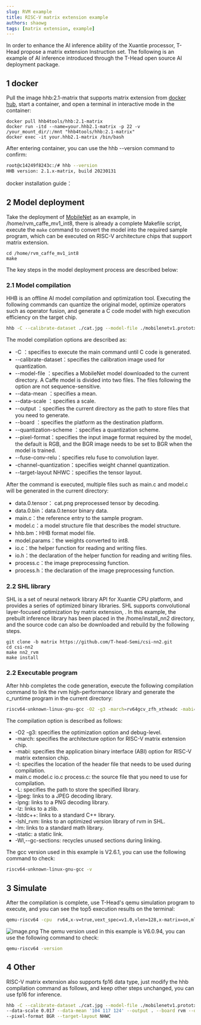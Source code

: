 ```yaml
---
slug: RVM example
title: RISC-V matrix extension example
authors: shaowg
tags: [matrix extension, example]
---
```


In order to enhance the AI inference ability of the Xuantie processor, T-Head propose a matrix extension Instruction set. The following is an example of AI inference introduced through the T-Head open source AI deployment package.

## 1 docker
Pull the image hhb:2.1-matrix that supports matrix extension from [docker hub](https://hub.docker.com/), start a container, and open a terminal in interactive mode in the container:
```shell
docker pull hhb4tools/hhb:2.1-matrix
docker run -itd --name=your.hhb2.1-matrix -p 22 -v /your_mount_dir/:/mnt "hhb4tools/hhb:2.1-matrix"
docker exec -it your.hhb2.1-matrix /bin/bash
```
After entering container, you can use the hhb --version command to confirm:
```bash
root@c14249f8243c:/# hhb --version
HHB version: 2.1.x-matrix, build 20230131
```
docker installation guide：

## 2 Model deployment
Take the deployment of [MobileNet](https://github.com/shicai/MobileNet-Caffe) as an example, in /home/rvm_caffe_mv1_int8, there is already a complete Makefile script, execute the  `make`  command to convert the model into the required sample program, which can be executed on RISC-V architecture chips that support matrix extension.
```shell
cd /home/rvm_caffe_mv1_int8
make
```
The key steps in the model deployment process are described below:

### 2.1 Model compilation
HHB is an offline AI model compilation and optimization tool. Executing the following commands can quantize the original model, optimize operators such as operator fusion, and generate a C code model with high execution efficiency on the target chip.
```bash
hhb -C --calibrate-dataset ./cat.jpg --model-file ./mobilenetv1.prototxt ./mobilenetv1.caffemodel --data-scale 0.017 --data-mean '104 117 124' --output . --board rvm --quantization-scheme="int8_asym_w_sym" --pixel-format BGR --fuse-conv-relu --channel-quantization --target-layout NHWC
```
The model compilation options are described as:

- -C ：specifies to execute the main command until C code is generated.
- --calibrate-dataset：specifies the calibration image used for quantization.
- --model-file ：specifies a MobileNet model downloaded to the current directory. A Caffe model is divided into two files. The files following the option are not sequence-sensitive.
- --data-mean ：specifies a mean.
- --data-scale ：specifies a scale.
- --output ：specifies the current directory as the path to store files that you need to generate.
- --board ：specifies the platform as the destination platform.
- --quantization-scheme ：specifies a quantization scheme. 
- --pixel-format：specifies the input image format required by the model, the default is RGB, and the BGR image needs to be set to BGR when the model is trained.
- --fuse-conv-relu：specifies relu fuse to convolution layer.
- -channel-quantization：specifies weight channel quantization.
- --target-layout NHWC：specifies the tensor layout.

After the command is executed, multiple files such as main.c and model.c will be generated in the current directory:

- data.0.tensor： cat.png preprocessed tensor by decoding.
- data.0.bin：data.0.tensor binary data.
- main.c：the reference entry to the sample program.
- model.c：a model structure file that describes the model structure.
- hhb.bm：HHB format model file.
- model.params：the weights converted to int8.
- io.c：the helper function for reading and writing files.
- io.h：the declaration of the helper function for reading and writing files.
- process.c：the image preprocessing function.
- process.h：the declaration of the image preprocessing function.

### 2.2 SHL library
SHL is a set of neural network library API for Xuantie CPU platform, and provides a series of optimized binary libraries. SHL supports convolutional layer-focused optimization by matrix extension, . In this example, the prebuilt inference library has been placed in the /home/install_nn2 directory, and the source code can also be downloaded and rebuild by the following steps.
```shell
git clone -b matrix https://github.com/T-head-Semi/csi-nn2.git
cd csi-nn2
make nn2_rvm
make install
```

### 2.2 Executable program
After hhb completes the code generation, execute the following compilation command to link the rvm high-performance library and generate the c_runtime program in the current directory:
```bash
riscv64-unknown-linux-gnu-gcc -O2 -g3 -march=rv64gcv_zfh_xtheadc -mabi=lp64d -I/home -I/home/install_nn2/include -I/home/decode/install/include -o c_runtime  main.c model.c io.c process.c -L/home/install_nn2/lib -L/home/decode/install/lib/rv -ljpeg -lpng -lz -lstdc++ -lshl_rvm -lm -static -Wl,--gc-sections
```
The compilation option is described as follows:

-  -O2 -g3: specifies the optimization option and debug-level.
- -march: specifies the architecture option for RISC-V matrix extension chip.
- -mabi: specifies the application binary interface (ABI) option for RISC-V matrix extension chip.
- -I: specifies the location of the header file that needs to be used during compilation.
- main.c model.c io.c process.c: the source file that you need to use for compilation.
- -L: specifies the path to store the specified library.
- -ljpeg: links to a JPEG decoding library.
- -lpng: links to a PNG decoding library.
- -lz: links to a zlib.
- -lstdc++: links to a standard C++ library.
- -lshl_rvm: links to an optimized version library of rvm in SHL.
- -lm: links to a standard math library.
- -static: a static link.
- -Wl,--gc-sections: recycles unused sections during linking.

The gcc version used in this example is V2.6.1, you can use the following command to check:
```bash
riscv64-unknown-linux-gnu-gcc -v
```

## 3 Simulate
After the compilation is complete, use T-Head's qemu simulation program to execute, and you can see the top5 execution results on the terminal:
```bash
qemu-riscv64 -cpu  rv64,x-v=true,vext_spec=v1.0,vlen=128,x-matrix=on,mlen=128 c_runtime model.params data.0.bin
```
![image.png](https://intranetproxy.alipay.com/skylark/lark/0/2023/png/330274/1675153172385-5bf1da34-1ba2-4549-9620-f266e733660c.png#clientId=ua527e72f-b31b-4&from=paste&height=407&id=KD9lI&name=image.png&originHeight=488&originWidth=1291&originalType=binary&ratio=1&rotation=0&showTitle=false&size=215314&status=done&style=none&taskId=u50db042f-2f84-4107-9d4f-6a137e9b30c&title=&width=1075.8332905835593)
The qemu version used in this example is V6.0.94, you can use the following command to check:
```bash
qemu-riscv64 -version
```

## 4 Other
RISC-V matrix extension also supports fp16 data type, just modify the hhb compilation command as follows, and keep other steps unchanged, you can use fp16 for inference.
```bash
hhb -C --calibrate-dataset ./cat.jpg --model-file ./mobilenetv1.prototxt ./mobilenetv1.caffemodel 
--data-scale 0.017 --data-mean '104 117 124' --output . --board rvm --quantization-scheme="float16" 
--pixel-format BGR --target-layout NHWC
```
